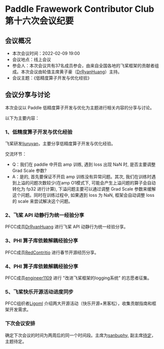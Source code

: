 # Paddle Frawework Contributor Club 第十六次会议纪要

## 会议概况

- 本次会议时间：2022-02-09 19:00
- 会议地点：线上会议
- 参会人：本次会议共有37名成员参会，由来自全国各地的飞桨框架的贡献者组成。本次会议由轮值主席黄子豪（[DrRyanHuang](https://github.com/DrRyanHuang)）主持。
- 会议主题：《低精度算子开发与优化经验》



## 会议分享与讨论

本次会议以 Paddle 低精度算子开发与优化为主题进行相关内容的分享与讨论。

以下为主要内容：


### 1、低精度算子开发与优化经验

飞桨研发[liuruyan](https://github.com/liuruyan)，主要分享低精度算子开发与优化经验。

交流环节：

- Q：我们在 paddle 中开启 amp 训练, 遇到 loss 出现 NaN 时, 是否主要调整 Grad Scale 参数?
- A：是的, 首先要保证不开启 amp 训练没有异常问题。其次, 我们在训练时遇到上溢的问题次数较少(在amp O1模式下, 可能会产生上溢问题的算子会自动转化为 fp32 进行计算), 下溢问题主要可以通过调整 Grad Scale 参数来缓解这个问题。同时在训练过程中, 如果遇到 loss 为 NaN, 框架会自动调整 loss 的 scale 来尝试解决这个问题。



### 2、飞桨 API 动静行为统一经验分享

PFCC成员[DrRyanHuang](https://github.com/DrRyanHuang) 进行飞桨 API 动静行为统一经验分享。


### 3、PHI 算子库依赖解耦经验分享

PFCC成员[RedContritio](https://github.com/RedContritio) 进行春节开源经历分享。


### 4、PHI 算子库依赖解耦经验分享

PFCC成员[engineer1109](https://github.com/engineer1109) 进行 "改进飞桨框架的logging系统" 的志愿者征集。


### 5、飞桨快乐开源活动进度同步

PFCC组织者[Ligoml](https://github.com/Ligoml) 介绍两大开源活动（快乐开源+黑客松），收集贡献指南和框架开发需求。


### 下次会议安排

确定下次会议的时间为两周后的同一个时间段。主席为[sanbuphy](https://github.com/sanbuphy), 副主席[待定]()，主题待定。
